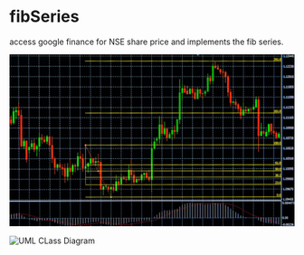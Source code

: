 # fibSeries
access google finance for NSE share price and implements the fib series.

![Sample Image ](https://github.com/rajanraj101/fibSeries/blob/master/images/sample.jpg)


![ UML CLass Diagram](http://www.plantuml.com/plantuml/proxy?src=http://www.plantuml.com/plantuml/uml/SyfFKj2rKt3CoKnELR1Io4ZDoSa70000)